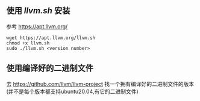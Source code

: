 ## 使用 ___llvm.sh___ 安装
参考 https://apt.llvm.org/  
```
wget https://apt.llvm.org/llvm.sh
chmod +x llvm.sh
sudo ./llvm.sh <version number>
```


## 使用编译好的二进制文件
去 https://github.com/llvm/llvm-project 找一个拥有编译好的二进制文件的版本(并不是每个版本都支持ubuntu20.04,有它的二进制文件)